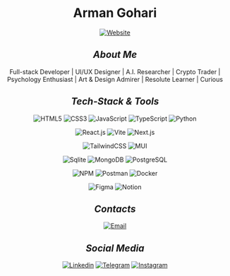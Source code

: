 <div align="center">
  <h1>Arman Gohari</h1>
  
  [![Website](https://img.shields.io/badge/armangohari.com-white)](https://armangohari.com)

  ## _About Me_
  
  Full-stack Developer | UI/UX Designer | A.I. Researcher | Crypto Trader | Psychology Enthusiast | Art & Design Admirer | Resolute Learner | Curious

  ## _Tech-Stack & Tools_
  
  ![HTML5](https://img.shields.io/badge/html5-%23E34F26.svg?style=for-the-badge&logo=html5&logoColor=white)
  ![CSS3](https://img.shields.io/badge/css3-%231572B6.svg?style=for-the-badge&logo=css3&logoColor=white)
  ![JavaScript](https://img.shields.io/badge/javascript-444?style=for-the-badge&logo=javascript&logoColor=%23F7DF1E)
  ![TypeScript](https://img.shields.io/badge/typescript-%23007ACC.svg?style=for-the-badge&logo=typescript&logoColor=white)
  ![Python](https://img.shields.io/badge/python-ffde57.svg?style=for-the-badge&logo=python&logoColor=4584b6)
  
  ![React.js](https://img.shields.io/badge/react-%2320232a.svg?style=for-the-badge&logo=react&logoColor=%2361DAFB)
  ![Vite](https://img.shields.io/badge/vite-646CFF?style=for-the-badge&logo=vite&logoColor=FFD62E)
  ![Next.js](https://img.shields.io/badge/Next.js-222?style=for-the-badge&logo=next.js&logoColor=#00DC82)
  
  ![TailwindCSS](https://img.shields.io/badge/tailwindcss-38BDF8?style=for-the-badge&logo=tailwind-css&logoColor=white)
  ![MUI](https://img.shields.io/badge/MUI-%230081CB.svg?style=for-the-badge&logo=mui&logoColor=white)

  ![Sqlite](https://img.shields.io/badge/SQLite-65B4E3?style=for-the-badge&logo=sqlite&logoColor=003957)
  ![MongoDB](https://img.shields.io/badge/MongoDB-white?style=for-the-badge&logo=mongodb&logoColor=00F566)
  ![PostgreSQL](https://img.shields.io/badge/PostgreSQL-0064a5?style=for-the-badge&logo=postgresql&logoColor=white)
  
  ![NPM](https://img.shields.io/badge/NPM-%23CB3837.svg?style=for-the-badge&logo=npm&logoColor=white)
  ![Postman](https://img.shields.io/badge/Postman-FF6C37?style=for-the-badge&logo=postman&logoColor=white)
  ![Docker](https://img.shields.io/badge/docker-%230db7ed.svg?style=for-the-badge&logo=docker&logoColor=white)
  
  ![Figma](https://img.shields.io/badge/figma-E52965?style=for-the-badge&logo=figma&logoColor=white)
  ![Notion](https://img.shields.io/badge/notion-111?style=for-the-badge&logo=notion&logoColor=white)

  ## _Contacts_
  [![Email](https://img.shields.io/badge/hello@armangohari.com-222)](mailto:hello@armangohari.com)

  ## _Social Media_
  [![Linkedin](https://img.shields.io/badge/Linkedin-111?style=for-the-badge&logo=linkedin&logoColor=white)](https://linkedin.com/in/ArmanGohari)
  [![Telegram](https://img.shields.io/badge/Telegram-111?style=for-the-badge&logo=telegram&logoColor=white)](https://telegram.me/ArmanGohari)
  [![Instagram](https://img.shields.io/badge/Instagram-111?style=for-the-badge&logo=instagram&logoColor=white)](https://instagram.com/ArmaniGohari)
</div>
